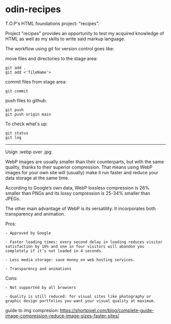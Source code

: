 # odin-recipes
T.O.P's HTML foundations project: "recipes".

Project "recipes" provides an opportunity to test my acquired knowledge of HTML as well as my skills to write said markup language.

The workflow using git for version control goes like:

move files and directories to the stage area:

    git add .
    git add <'fileName'>

commit files from stage area:

    git commit

push files to github:

    git push
    git push origin main

To check what's up:

    git status
    git log

-------------------------------------------------------------------

Usign .webp over .jpg:

WebP images are usually smaller than their counterparts, but with the same quality, thanks to their superior compression. That means using WebP images for your own site will (usually) make it run faster and reduce your data storage at the same time.

According to Google’s own data, WebP lossless compression is 26% smaller than PNGs and its lossy compression is 25-34% smaller than JPEGs.

The other main advantage of WebP is its versatility. It incorporates both transparency and animation.

Pros:

    - Approved by Google
    
    - Faster loading times: every second delay in loading reduces visitor satisfaction by 16% and one in four visitors will abandon you completely if it’s not loaded in 4 seconds.

    - Less media storage: save money on web hosting services.

    - Transparency and animations

Cons: 

    - Not supported by all browsers

    - Quality is still reduced: for visual sites like photography or graphic design portfolios you want your visual quality at maximum.

guide to img compresion: https://shortpixel.com/blog/complete-guide-image-compression-reduce-image-sizes-faster-sites/